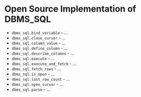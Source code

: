 # Open Source Implementation of DBMS\_SQL

* `dbms_sql.bind_variable` - ...
* `dbms_sql.close_cursor` - ...
* `dbms_sql.column_value` - ...
* `dbms_sql.define_column` - ...
* `dbms_sql.describe_columns` - ...
* `dbms_sql.execute` - ...
* `dbms_sql.execute_and_fetch` - ...
* `dbms_sql.fetch_rows` - ...
* `dbms_sql.is_open` - ...
* `dbms_sql.last_row_count` - ...
* `dbms_sql.open_cursor` - ...
* `dbms_sql.parse` - ...

